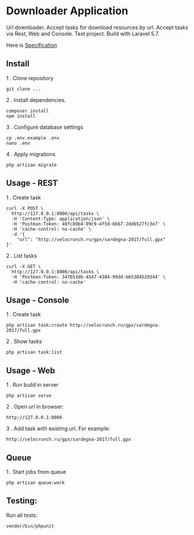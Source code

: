 # Downloader Application

Url downloader. Accept tasks for download resources by url.
Accept tasks via Rest, Web and Console.
Test project. Build with Laravel 5.7.

Here is [Specification](docs/specification.md)

## Install

1 . Clone repository

```
git clone ...
```

2 . Install dependencies.

```
composer install
npm install
```

3 . Configure database settings

```
cp .env.example .env
nano .env
```

4 . Apply migrations

```
php artisan migrate
```

## Usage - REST

1 . Create task

```
curl -X POST \
  http://127.0.0.1:8000/api/tasks \
  -H 'Content-Type: application/json' \
  -H 'Postman-Token: 40fc89b4-09c9-4f5d-8b67-2dd6527fc3e7' \
  -H 'cache-control: no-cache' \
  -d '{
    "url": "http://velocrunch.ru/gpx/sardegna-2017/full.gpx"
}'
```

2 . List tasks

```
curl -X GET \
  http://127.0.0.1:8000/api/tasks \
  -H 'Postman-Token: 347653db-4547-4384-99dd-b65384529344' \
  -H 'cache-control: no-cache'
```
 

## Usage - Console

1 . Create task

```
php artisan task:create http://velocrunch.ru/gpx/sardegna-2017/full.gpx
```

2 . Show tasks  

```
php artisan task:list
```

## Usage - Web

1 . Run build in server

```
php artisan serve
```

2 . Open url in browser:

```
http://127.0.0.1:8000
```

3 . Add task with existing url. For example:

```
http://velocrunch.ru/gpx/sardegna-2017/full.gpx
```

## Queue

1 . Start jobs from queue 

```
php artisan queue:work
```

## Testing:

Run all tests:

```
vendor/bin/phpunit
```